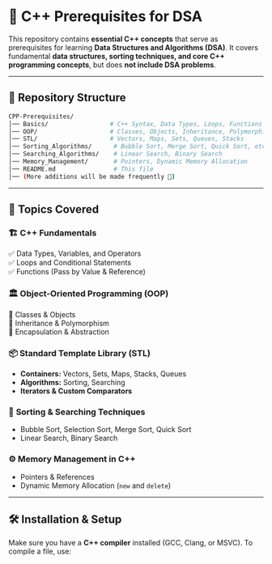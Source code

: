 # 🚀 C++ Prerequisites for DSA  

This repository contains **essential C++ concepts** that serve as prerequisites for learning **Data Structures and Algorithms (DSA)**. It covers fundamental **data structures, sorting techniques, and core C++ programming concepts**, but does **not include DSA problems**.  

---
## 📂 Repository Structure  
```bash
CPP-Prerequisites/  
│── Basics/                 # C++ Syntax, Data Types, Loops, Functions  
│── OOP/                    # Classes, Objects, Inheritance, Polymorphism  
│── STL/                    # Vectors, Maps, Sets, Queues, Stacks  
│── Sorting_Algorithms/      # Bubble Sort, Merge Sort, Quick Sort, etc.  
│── Searching_Algorithms/    # Linear Search, Binary Search  
│── Memory_Management/       # Pointers, Dynamic Memory Allocation  
│── README.md                # This file
│── (More additions will be made frequently 🚀)

```
---

## 🎯 Topics Covered  

### 🏗️ **C++ Fundamentals**  
✅ Data Types, Variables, and Operators  
✅ Loops and Conditional Statements  
✅ Functions (Pass by Value & Reference)  

### 🏛️ **Object-Oriented Programming (OOP)**  
🔹 Classes & Objects  
🔹 Inheritance & Polymorphism  
🔹 Encapsulation & Abstraction  

### 📦 **Standard Template Library (STL)**  
- **Containers:** Vectors, Sets, Maps, Stacks, Queues  
- **Algorithms:** Sorting, Searching  
- **Iterators & Custom Comparators**  

### 🔢 **Sorting & Searching Techniques**  
- Bubble Sort, Selection Sort, Merge Sort, Quick Sort  
- Linear Search, Binary Search  

### ⚙️ **Memory Management in C++**  
- Pointers & References  
- Dynamic Memory Allocation (`new` and `delete`)  

---

## 🛠️ Installation & Setup  

Make sure you have a **C++ compiler** installed (GCC, Clang, or MSVC). To compile a file, use:  







